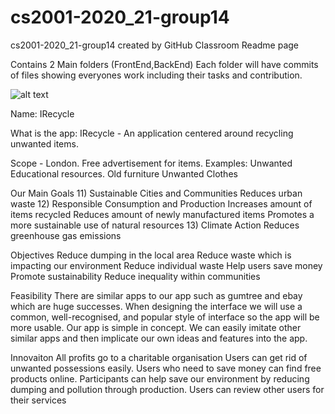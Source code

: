# cs2001-2020_21-group14
cs2001-2020_21-group14 created by GitHub Classroom
Readme page

Contains 2 Main folders (FrontEnd,BackEnd)
Each folder will have commits of files showing everyones work including their tasks and contribution.

![alt text](logo.jpg)

Name: IRecycle

What is the app:
IRecycle - An application centered around recycling unwanted items. 

Scope - London.
Free advertisement for items.
Examples:
Unwanted Educational resources.
Old furniture
Unwanted Clothes

Our Main Goals 
11) Sustainable Cities and Communities
Reduces urban waste
 12) Responsible Consumption and Production
Increases amount of items recycled
Reduces amount of newly manufactured items
Promotes a more sustainable use of natural resources
13) Climate Action
Reduces greenhouse gas emissions

Objectives
Reduce dumping in the local area
Reduce waste which is impacting our environment
Reduce individual waste
Help users save money
Promote sustainability
Reduce inequality within communities

Feasibility
There are similar apps to our app such as gumtree and ebay which are huge successes.
When designing the interface we will use a common, well-recognised, and popular style of interface so the app will be more usable.
Our app is simple in concept. We can easily imitate other similar apps and then implicate our own ideas and features into the app.

Innovaiton
All profits go to a charitable organisation
Users can get rid of unwanted possessions easily.
Users who need to save money can find free products online.
Participants can help save our environment by reducing dumping and pollution through production.
Users can review other users for their services


